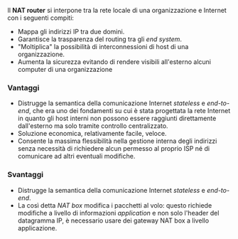 Il __NAT router__ si interpone tra la rete locale di una organizzazione e Internet con i seguenti compiti:
- Mappa gli indirizzi IP tra due domini.
- Garantisce la trasparenza del routing tra gli _end system_.
- "Moltiplica" la possibilità di interconnessioni di host di una organizzazione.
- Aumenta la sicurezza evitando di rendere visibili all'esterno alcuni computer di una organizzazione

### Vantaggi
- Distrugge la semantica della comunicazione Internet _stateless_ e _end-to-end_, che era uno dei fondamenti su cui è stata progettata la rete Internet in quanto gli host interni non possono essere raggiunti direttamente dall'esterno ma solo tramite controllo centralizzato.
- Soluzione economica, relativamente facile, veloce.
- Consente la massima flessibilità nella gestione interna degli indirizzi senza necessità di richiedere alcun permesso al proprio ISP né di comunicare ad altri eventuali modifiche.

### Svantaggi
- Distrugge la semantica della comunicazione Internet _stateless_ e _end-to-end_.
- La così detta _NAT box_ modifica i pacchetti al volo: questo richiede modifiche a livello di informazioni _application_ e non solo l'header del datagramma IP, è necessario usare dei gateway NAT box a livello applicazione.